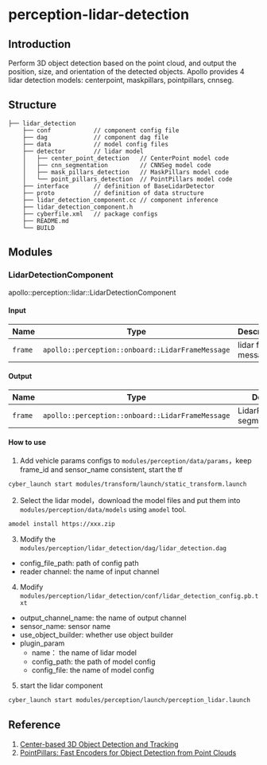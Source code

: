 # perception-lidar-detection

## Introduction

Perform 3D object detection based on the point cloud, and output the position, size, and orientation of the detected
objects. Apollo provides 4 lidar detection models: centerpoint, maskpillars, pointpillars, cnnseg.

## Structure

```
├── lidar_detection
    ├── conf            // component config file
    ├── dag             // component dag file
    ├── data            // model config files
    ├── detector        // lidar model
    │   ├── center_point_detection   // CenterPoint model code
    │   ├── cnn_segmentation         // CNNSeg model code
    │   ├── mask_pillars_detection   // MaskPillars model code
    │   └── point_pillars_detection  // PointPillars model code
    ├── interface       // definition of BaseLidarDetector
    ├── proto           // definition of data structure
    ├── lidar_detection_component.cc // component inference
    ├── lidar_detection_component.h
    ├── cyberfile.xml   // package configs
    ├── README.md
    └── BUILD
```

## Modules

### LidarDetectionComponent

apollo::perception::lidar::LidarDetectionComponent

#### Input

| Name    | Type                                             | Description         |
| ------- | ------------------------------------------------ | ------------------- |
| `frame` | `apollo::perception::onboard::LidarFrameMessage` | lidar frame message |

#### Output

| Name    | Type                                             | Description                    |
| ------- | ------------------------------------------------ | ------------------------------ |
| `frame` | `apollo::perception::onboard::LidarFrameMessage` | LidarFrame's segmented_objects |

#### How to use

1. Add vehicle params configs to `modules/perception/data/params`，keep frame_id and sensor_name consistent, start the
   tf

```bash
cyber_launch start modules/transform/launch/static_transform.launch
```

2. Select the lidar model，download the model files and put them into `modules/perception/data/models` using `amodel`
   tool.

```bash
amodel install https://xxx.zip
```

3. Modify the `modules/perception/lidar_detection/dag/lidar_detection.dag`

- config_file_path: path of config path
- reader channel: the name of input channel

4. Modify `modules/perception/lidar_detection/conf/lidar_detection_config.pb.txt`

- output_channel_name: the name of output channel
- sensor_name: sensor name
- use_object_builder: whether use object builder
- plugin_param
  - name： the name of lidar model
  - config_path: the path of model config
  - config_file: the name of model config

5. start the lidar component

```bash
cyber_launch start modules/perception/launch/perception_lidar.launch
```

## Reference

1. [Center-based 3D Object Detection and Tracking](https://arxiv.org/abs/2006.11275)
2. [PointPillars: Fast Encoders for Object Detection from Point Clouds](https://arxiv.org/abs/1812.05784)

